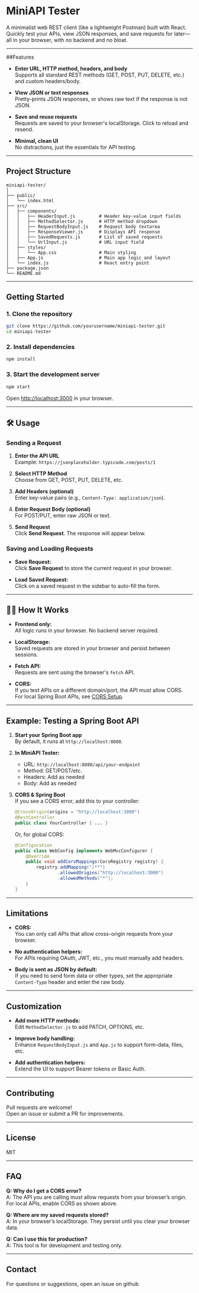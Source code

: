 # MiniAPI Tester

A minimalist web REST client (like a lightweight Postman) built with React.  
Quickly test your APIs, view JSON responses, and save requests for later—all in your browser, with no backend and no bloat.

---

##Features

- **Enter URL, HTTP method, headers, and body**  
  Supports all standard REST methods (GET, POST, PUT, DELETE, etc.) and custom headers/body.

- **View JSON or text responses**  
  Pretty-prints JSON responses, or shows raw text if the response is not JSON.

- **Save and reuse requests**  
  Requests are saved to your browser's localStorage. Click to reload and resend.

- **Minimal, clean UI**  
  No distractions, just the essentials for API testing.

---

##  Project Structure

```
miniapi-tester/
│
├── public/
│   └── index.html
├── src/
│   ├── components/
│   │   ├── HeaderInput.js         # Header key-value input fields
│   │   ├── MethodSelector.js      # HTTP method dropdown
│   │   ├── RequestBodyInput.js    # Request body textarea
│   │   ├── ResponseViewer.js      # Displays API response
│   │   ├── SavedRequests.js       # List of saved requests
│   │   └── UrlInput.js            # URL input field
│   ├── styles/
│   │   └── App.css                # Main styling
│   ├── App.js                     # Main app logic and layout
│   └── index.js                   # React entry point
├── package.json
└── README.md
```

---

## Getting Started

### 1. Clone the repository

```sh
git clone https://github.com/yourusername/miniapi-tester.git
cd miniapi-tester
```

### 2. Install dependencies

```sh
npm install
```

### 3. Start the development server

```sh
npm start
```

Open [http://localhost:3000](http://localhost:3000) in your browser.

---

## 🛠️ Usage

### Sending a Request

1. **Enter the API URL**  
   Example: `https://jsonplaceholder.typicode.com/posts/1`

2. **Select HTTP Method**  
   Choose from GET, POST, PUT, DELETE, etc.

3. **Add Headers (optional)**  
   Enter key-value pairs (e.g., `Content-Type: application/json`).

4. **Enter Request Body (optional)**  
   For POST/PUT, enter raw JSON or text.

5. **Send Request**  
   Click **Send Request**. The response will appear below.

### Saving and Loading Requests

- **Save Request:**  
  Click **Save Request** to store the current request in your browser.

- **Load Saved Request:**  
  Click on a saved request in the sidebar to auto-fill the form.

---

## 🧑‍💻 How It Works

- **Frontend only:**  
  All logic runs in your browser. No backend server required.

- **LocalStorage:**  
  Saved requests are stored in your browser and persist between sessions.

- **Fetch API:**  
  Requests are sent using the browser's `fetch` API.

- **CORS:**  
  If you test APIs on a different domain/port, the API must allow CORS.  
  For local Spring Boot APIs, see [CORS Setup](#cors--spring-boot).

---

##  Example: Testing a Spring Boot API

1. **Start your Spring Boot app**  
   By default, it runs at `http://localhost:8080`.

2. **In MiniAPI Tester:**  
   - URL: `http://localhost:8080/api/your-endpoint`
   - Method: GET/POST/etc.
   - Headers: Add as needed
   - Body: Add as needed

3. **CORS & Spring Boot**  
   If you see a CORS error, add this to your controller:
   ```java
   @CrossOrigin(origins = "http://localhost:3000")
   @RestController
   public class YourController { ... }
   ```
   Or, for global CORS:
   ```java
   @Configuration
   public class WebConfig implements WebMvcConfigurer {
       @Override
       public void addCorsMappings(CorsRegistry registry) {
           registry.addMapping("/**")
                   .allowedOrigins("http://localhost:3000")
                   .allowedMethods("*");
       }
   }
   ```

---

##  Limitations

- **CORS:**  
  You can only call APIs that allow cross-origin requests from your browser.

- **No authentication helpers:**  
  For APIs requiring OAuth, JWT, etc., you must manually add headers.

- **Body is sent as JSON by default:**  
  If you need to send form data or other types, set the appropriate `Content-Type` header and enter the raw body.

---

##  Customization

- **Add more HTTP methods:**  
  Edit `MethodSelector.js` to add PATCH, OPTIONS, etc.

- **Improve body handling:**  
  Enhance `RequestBodyInput.js` and `App.js` to support form-data, files, etc.

- **Add authentication helpers:**  
  Extend the UI to support Bearer tokens or Basic Auth.

---

## Contributing

Pull requests are welcome!  
Open an issue or submit a PR for improvements.

---

##  License

MIT

---

##  FAQ

**Q: Why do I get a CORS error?**  
A: The API you are calling must allow requests from your browser’s origin. For local APIs, enable CORS as shown above.

**Q: Where are my saved requests stored?**  
A: In your browser’s localStorage. They persist until you clear your browser data.

**Q: Can I use this for production?**  
A: This tool is for development and testing only.

---

##  Contact

For questions or suggestions, open an issue on github
